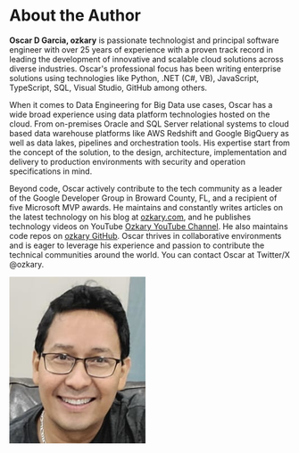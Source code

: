 # About the Author

**Oscar D Garcia, ozkary** is passionate technologist and principal software engineer with over 25 years of experience with a proven track record in leading the development of innovative and scalable cloud solutions across diverse industries. Oscar's professional focus has been writing enterprise solutions using technologies like Python, .NET (C#, VB), JavaScript, TypeScript, SQL, Visual Studio, GitHub among others.

When it comes to Data Engineering for Big Data use cases, Oscar has a wide broad experience using data platform technologies hosted on the cloud. From on-premises Oracle and SQL Server relational systems to cloud based data warehouse platforms like AWS Redshift and Google BigQuery as well as data lakes, pipelines and orchestration tools. His expertise start from the concept of the solution, to the design, architecture, implementation and delivery to production environments with security and operation specifications in mind.

Beyond code, Oscar actively contribute to the tech community as a leader of the Google Developer Group in Broward County, FL, and a recipient of five Microsoft MVP awards. He maintains and constantly writes articles on the latest technology on his blog at [ozkary.com](ozkary.com), and he publishes technology videos on YouTube [Ozkary YouTube Channel](http://www.youtube.com/@ozkary). He also maintains code repos on [ozkary GitHub](https://github.com/ozkary). Oscar thrives in collaborative environments and is eager to leverage his experience and passion to contribute the technical communities around the world. You can contact Oscar at Twitter/X @ozkary.

![Oscar D. Garcia, ozkary](../../assets/oscar-d-garcia.png "ozkary")
